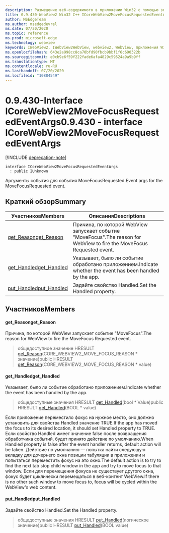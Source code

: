 ```yaml
---
description: Размещение веб-содержимого в приложении Win32 с помощью элемента управления Microsoft Edge WebView2
title: 0.9.430-WebView2 Win32 C++ ICoreWebView2MoveFocusRequestedEventArgs
author: MSEdgeTeam
ms.author: msedgedevrel
ms.date: 07/20/2020
ms.topic: reference
ms.prod: microsoft-edge
ms.technology: webview
keywords: IWebView2, IWebView2WebView, webview2, WebView, приложения Win32, Win32, EDGE, ICoreWebView2, ICoreWebView2Host, элемент управления "веб-браузер", HTML Edge
ms.openlocfilehash: 643e2e998cc8ca70bfd90fbcb9bbf1f6c690322b
ms.sourcegitcommit: e0cb9e6f59f222fade6afa4829c59524a9a9b9ff
ms.translationtype: MT
ms.contentlocale: ru-RU
ms.lasthandoff: 07/20/2020
ms.locfileid: "10884549"
---
```

# <span data-ttu-id="aabe8-104">0.9.430-Interface ICoreWebView2MoveFocusRequestedEventArgs</span><span class="sxs-lookup"><span data-stu-id="aabe8-104">0.9.430 - interface ICoreWebView2MoveFocusRequestedEventArgs</span></span> 

[!INCLUDE [deprecation-note](../../includes/deprecation-note.md)]

```
interface ICoreWebView2MoveFocusRequestedEventArgs
  : public IUnknown
```

<span data-ttu-id="aabe8-105">Аргументы события для события MoveFocusRequested.</span><span class="sxs-lookup"><span data-stu-id="aabe8-105">Event args for the MoveFocusRequested event.</span></span>

## <span data-ttu-id="aabe8-106">Краткий обзор</span><span class="sxs-lookup"><span data-stu-id="aabe8-106">Summary</span></span>

 <span data-ttu-id="aabe8-107">Участников</span><span class="sxs-lookup"><span data-stu-id="aabe8-107">Members</span></span>                        | <span data-ttu-id="aabe8-108">Описания</span><span class="sxs-lookup"><span data-stu-id="aabe8-108">Descriptions</span></span>
--------------------------------|---------------------------------------------
[<span data-ttu-id="aabe8-109">get_Reason</span><span class="sxs-lookup"><span data-stu-id="aabe8-109">get_Reason</span></span>](#get_reason) | <span data-ttu-id="aabe8-110">Причина, по которой WebView запускает событие "MoveFocus".</span><span class="sxs-lookup"><span data-stu-id="aabe8-110">The reason for WebView to fire the MoveFocus Requested event.</span></span>
[<span data-ttu-id="aabe8-111">get_Handled</span><span class="sxs-lookup"><span data-stu-id="aabe8-111">get_Handled</span></span>](#get_handled) | <span data-ttu-id="aabe8-112">Указывает, было ли событие обработано приложением.</span><span class="sxs-lookup"><span data-stu-id="aabe8-112">Indicate whether the event has been handled by the app.</span></span>
[<span data-ttu-id="aabe8-113">put_Handled</span><span class="sxs-lookup"><span data-stu-id="aabe8-113">put_Handled</span></span>](#put_handled) | <span data-ttu-id="aabe8-114">Задайте свойство Handled.</span><span class="sxs-lookup"><span data-stu-id="aabe8-114">Set the Handled property.</span></span>

## <span data-ttu-id="aabe8-115">Участников</span><span class="sxs-lookup"><span data-stu-id="aabe8-115">Members</span></span>

#### <span data-ttu-id="aabe8-116">get_Reason</span><span class="sxs-lookup"><span data-stu-id="aabe8-116">get_Reason</span></span> 

<span data-ttu-id="aabe8-117">Причина, по которой WebView запускает событие "MoveFocus".</span><span class="sxs-lookup"><span data-stu-id="aabe8-117">The reason for WebView to fire the MoveFocus Requested event.</span></span>

> <span data-ttu-id="aabe8-118">общедоступное значение HRESULT [get_Reason](#get_reason)(CORE_WEBVIEW2_MOVE_FOCUS_REASON \* значение)</span><span class="sxs-lookup"><span data-stu-id="aabe8-118">public HRESULT [get_Reason](#get_reason)(CORE_WEBVIEW2_MOVE_FOCUS_REASON \* value)</span></span>

#### <span data-ttu-id="aabe8-119">get_Handled</span><span class="sxs-lookup"><span data-stu-id="aabe8-119">get_Handled</span></span> 

<span data-ttu-id="aabe8-120">Указывает, было ли событие обработано приложением.</span><span class="sxs-lookup"><span data-stu-id="aabe8-120">Indicate whether the event has been handled by the app.</span></span>

> <span data-ttu-id="aabe8-121">общедоступные значения HRESULT [get_Handled](#get_handled)(bool \* Value)</span><span class="sxs-lookup"><span data-stu-id="aabe8-121">public HRESULT [get_Handled](#get_handled)(BOOL \* value)</span></span>

<span data-ttu-id="aabe8-122">Если приложение переместило фокус на нужное место, оно должно установить для свойства Handled значение TRUE.</span><span class="sxs-lookup"><span data-stu-id="aabe8-122">If the app has moved the focus to its desired location, it should set Handled property to TRUE.</span></span> <span data-ttu-id="aabe8-123">Если свойство Handled имеет значение false после возвращения обработчика событий, будет принято действие по умолчанию.</span><span class="sxs-lookup"><span data-stu-id="aabe8-123">When Handled property is false after the event handler returns, default action will be taken.</span></span> <span data-ttu-id="aabe8-124">Действие по умолчанию — попытка найти следующую вкладку для дочернего окна позиции табуляции в приложении и попытаться переместить фокус на это окно.</span><span class="sxs-lookup"><span data-stu-id="aabe8-124">The default action is to try to find the next tab stop child window in the app and try to move focus to that window.</span></span> <span data-ttu-id="aabe8-125">Если для перемещения фокуса не существует другого окна, фокус будет циклически перемещаться в веб-контент WebView.</span><span class="sxs-lookup"><span data-stu-id="aabe8-125">If there is no other such window to move focus to, focus will be cycled within the WebView's web content.</span></span>

#### <span data-ttu-id="aabe8-126">put_Handled</span><span class="sxs-lookup"><span data-stu-id="aabe8-126">put_Handled</span></span> 

<span data-ttu-id="aabe8-127">Задайте свойство Handled.</span><span class="sxs-lookup"><span data-stu-id="aabe8-127">Set the Handled property.</span></span>

> <span data-ttu-id="aabe8-128">общедоступные значения HRESULT [put_Handled](#put_handled)(логическое значение)</span><span class="sxs-lookup"><span data-stu-id="aabe8-128">public HRESULT [put_Handled](#put_handled)(BOOL value)</span></span>

